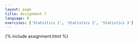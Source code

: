```yaml
---
layout: page
title: Assignment 7
language: R
exercises: ['Statistics 1', 'Statistics 2', 'Statistics 3']
---
```


{% include assignment.html %}
